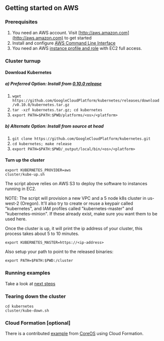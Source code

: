 ## Getting started on AWS

### Prerequisites

1. You need an AWS account. Visit [http://aws.amazon.com](http://aws.amazon.com) to get started
2. Install and configure [AWS Command Line Interface](http://aws.amazon.com/cli)
3. You need an AWS [instance profile and role](http://docs.aws.amazon.com/IAM/latest/UserGuide/instance-profiles.html) with EC2 full access.

### Cluster turnup

#### Download Kubernetes
##### a) Preferred Option: Install from [0.10.0 release](https://github.com/GoogleCloudPlatform/kubernetes/releases/tag/v0.10.0)
1. ```wget https://github.com/GoogleCloudPlatform/kubernetes/releases/download/v0.10.0/kubernetes.tar.gz```
2. ```tar -xzf kubernetes.tar.gz; cd kubernetes```
3. ```export PATH=$PATH:$PWD/platforms/<os>/<platform>```

##### b) Alternate Option: Install from source at head
1. ```git clone https://github.com/GoogleCloudPlatform/kubernetes.git```
2. ```cd kubernetes; make release```
3. ```export PATH=$PATH:$PWD/_output/local/bin/<os>/<platform>```

#### Turn up the cluster
```
export KUBERNETES_PROVIDER=aws
cluster/kube-up.sh
```

The script above relies on AWS S3 to deploy the software to instances running in EC2.

NOTE: The script will provision a new VPC and a 5 node k8s cluster in us-west-2 (Oregon). It'll also try to create or
reuse a keypair called "kubernetes", and IAM profiles called "kubernetes-master" and "kubernetes-minion".  If these
already exist, make sure you want them to be used here.

Once the cluster is up, it will print the ip address of your cluster, this process takes about 5 to 10 minutes.

```
export KUBERNETES_MASTER=https://<ip-address>
```

Also setup your path to point to the released binaries:
```
export PATH=$PATH:$PWD:/cluster
```

### Running examples

Take a look at [next steps](https://github.com/GoogleCloudPlatform/kubernetes#where-to-go-next)

### Tearing down the cluster
```
cd kubernetes
cluster/kube-down.sh
```

### Cloud Formation [optional]
There is a contributed [example](aws-coreos.md) from [CoreOS](http://www.coreos.com) using Cloud Formation.
